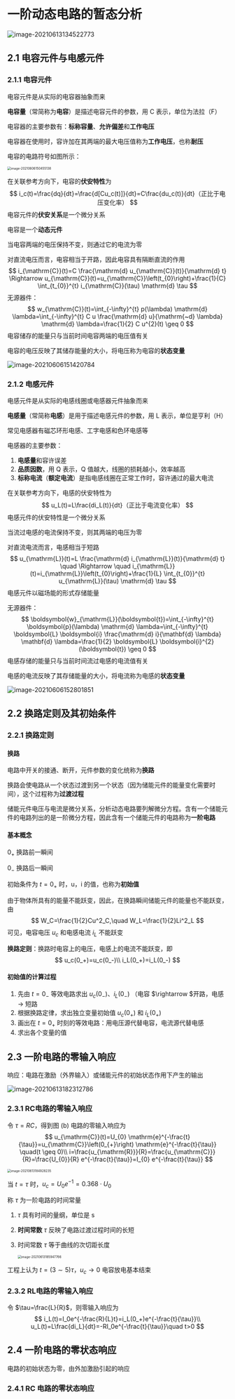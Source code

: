 # 一阶动态电路的暂态分析

![image-20210613134522773](doc/image-20210613134522773.png)

## 2.1 电容元件与电感元件

### 2.1.1 电容元件

电容元件是从实际的电容器抽象而来

**电容量**（常简称为**电容**）是描述电容元件的参数，用 C 表示，单位为法拉（F）

电容器的主要参数有：**标称容量**、**允许偏差**和**工作电压**

电容器在使用时，容许加在其两端的最大电压值称为**工作电压**，也称**耐压**

电容的电路符号如图所示：

<img src="doc/image-20210606150455138.png" alt="image-20210606150455138" style="zoom:50%;" />

在关联参考方向下，电容的**伏安特性**为
$$
i_c(t)=\frac{dq}{dt}=\frac{d[Cu_c(t)]}{dt}=C\frac{du_c(t)}{dt}（正比于电压变化率）
$$
电容元件的**伏安关系**是一个微分关系

电容是一个**动态元件**

当电容两端的电压保持不变，则通过它的电流为零

对直流电压而言，电容相当于开路，因此电容具有隔断直流的作用
$$
i_{\mathrm{C}}(t)=C \frac{\mathrm{d} u_{\mathrm{C}}(t)}{\mathrm{d} t} \Rightarrow u_{\mathrm{C}}(t)=u_{\mathrm{C}}\left(t_{0}\right)+\frac{1}{C} \int_{t_{0}}^{t} i_{\mathrm{C}}(\tau) \mathrm{d} \tau
$$
无源器件：
$$
w_{\mathrm{C}}(t)=\int_{-\infty}^{t} p(\lambda) \mathrm{d} \lambda=\int_{-\infty}^{t} C u \frac{\mathrm{d} u}{\mathrm{~d} \lambda} \mathrm{d} \lambda=\frac{1}{2} C u^{2}(t) \geq 0
$$
电容储存的能量只与当前时间电容两端的电压值有关

电容的电压反映了其储存能量的大小，将电压称为电容的**状态变量**

![image-20210606151420784](doc/image-20210606151420784.png)

### 2.1.2 电感元件

电感元件是从实际的电感线圈或电感器元件抽象而来

**电感量**（常简称**电感**）是用于描述电感元件的参数，用 L 表示，单位是亨利（H）

常见电感器有磁芯环形电感、工字电感和色环电感等

电感器的主要参数：

1. **电感量**和容许误差
2. **品质因数**，用 Q 表示，Q 值越大，线圈的损耗越小，效率越高
3. **标称电流**（**额定电流**）是指电感线圈在正常工作时，容许通过的最大电流

在关联参考方向下，电感的伏安特性为
$$
u_L(t)=L\frac{di_L(t)}{dt}（正比于电流变化率）
$$
电感元件的伏安特性是一个微分关系

当流过电感的电流保持不变，则其两端的电压为零

对直流电流而言，电感相当于短路
$$
u_{\mathrm{L}}(t)=L \frac{\mathrm{d} i_{\mathrm{L}}(t)}{\mathrm{d} t} \quad \Rightarrow \quad i_{\mathrm{L}}(t)=i_{\mathrm{L}}\left(t_{0}\right)+\frac{1}{L} \int_{t_{0}}^{t} u_{\mathrm{L}}(\tau) \mathrm{d} \tau
$$
电感元件以磁场能的形式存储能量

无源器件：
$$
\boldsymbol{w}_{\mathrm{L}}(\boldsymbol{t})=\int_{-\infty}^{t} \boldsymbol{p}(\lambda) \mathrm{d} \lambda=\int_{-\infty}^{t} \boldsymbol{L} \boldsymbol{i} \frac{\mathrm{d} i}{\mathbf{d} \lambda} \mathbf{d} \lambda=\frac{1}{2} \boldsymbol{L} \boldsymbol{i}^{2}(\boldsymbol{t}) \geq 0
$$
电感存储的能量只与当前时间流过电感的电流值有关 

电感的电流反映了其存储能量的大小，将电流称为电感的**状态变量** 

![image-20210606152801851](doc/image-20210606152801851.png)

## 2.2 换路定则及其初始条件

### 2.2.1 换路定则

#### 换路

电路中开关的接通、断开，元件参数的变化统称为**换路**

换路会使电路从一个状态过渡到另一个状态（因为储能元件的能量变化需要时间），这个过程称为**过渡过程**

储能元件电压与电流是微分关系，分析动态电路要列解微分方程。含有一个储能元件的电路列出的是一阶微分方程，因此含有一个储能元件的电路称为**一阶电路**

#### 基本概念

$0_{+}$ 换路前一瞬间

$0_{-}$ 换路后一瞬间

初始条件为 $t=0_{+}$ 时，u，i 的值，也称为**初始值**

由于物体所具有的能量不能跃变，因此，在换路瞬间储能元件的能量也不能跃变，由
$$
W_C=\frac{1}{2}Cu^2_C,\quad W_L=\frac{1}{2}Li^2_L
$$
可见，电容电压 $u_c$ 和电感电流 $i_L$ 不能跃变

**换路定则**：换路时电容上的电压，电感上的电流不能跃变，即
$$
u_c(0_+)=u_c(0_-)\\
i_L(0_+)=i_L(0_-)
$$

#### 初始值的计算过程

1. 先由 $t=0_-$ 等效电路求出 $u_c(0_-)$、$i_L(0_-)$ （电容 $\rightarrow $开路，电感 $\rightarrow$ 短路
2. 根据换路定律，求出独立变量初始值 $u_c(0_+)$ 和 $i_L(0_+)$
3. 画出在 $t=0_+$ 时刻的等效电路：用电压源代替电容，电流源代替电感
4. 求出各个变量的值

## 2.3 一阶电路的零输入响应

响应：电路在激励（外界输入）或储能元件的初始状态作用下产生的输出

![image-20210613182312786](doc/image-20210613182312786.png)

### 2.3.1 RC电路的零输入响应

令 $\tau=RC$，得到图 (b) 电路的零输入响应为
$$
u_{\mathrm{C}}(t)=U_{0} \mathrm{e}^{-\frac{t}{\tau}}=u_{\mathrm{C}}\left(0_{+}\right) \mathrm{e}^{-\frac{t}{\tau}} \quad(t \geq 0)\\
i=\frac{u_{\mathrm{R}}}{R}=\frac{u_{\mathrm{C}}}{R}=\frac{U_{0}}{R} e^{-\frac{t}{\tau}}=I_{0} e^{-\frac{t}{\tau}}
$$

<img src="doc/image-20210613184928235.png" alt="image-20210613184928235" style="zoom:50%;" />

当 $t=\tau$ 时，$u_c=U_0e^{-1}=0.368\cdot U_0$

称 $\tau$ 为一阶电路的时间常量

1. $\tau$ 具有时间的量纲，单位是 s

2. **时间常数** $\tau$ 反映了电路过渡过程时间的长短

3. 时间常数 $\tau$ 等于曲线的次切距长度

   <img src="doc/image-20210613185947766.png" alt="image-20210613185947766" style="zoom:50%;" />

工程上认为 $t=(3 \sim 5)\tau$，$u_c\rightarrow0$ 电容放电基本结束

### 2.3.2 RL电路的零输入响应

令 $\tau=\frac{L}{R}$，则零输入响应为
$$
i_L(t)=I_0e^{-\frac{R}{L}t}=i_L(0_+)e^{-\frac{t}{\tau}}\\
u_L(t)=L\frac{di_L}{dt}=-RI_0e^{-\frac{t}{\tau}}\quad t>0
$$

## 2.4 一阶电路的零状态响应

电路的初始状态为零，由外加激励引起的响应

### 2.4.1 RC 电路的零状态响应

